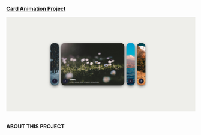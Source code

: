 [**Card Animation Project**](https://patriciazan.github.io/Card-Animation-Project/)

![Project Preview](Card.png)

##

**ABOUT THIS PROJECT**
